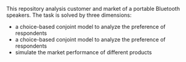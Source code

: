 This repository analysis customer and market of a portable
Bluetooth speakers. The task is solved by three dimensions:
- a choice-based conjoint model to analyze the preference of respondents
- a choice-based conjoint model to analyze the preference of respondents
- simulate the market performance of different products
